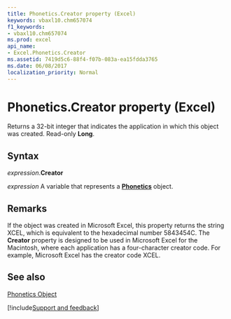 ```yaml
---
title: Phonetics.Creator property (Excel)
keywords: vbaxl10.chm657074
f1_keywords:
- vbaxl10.chm657074
ms.prod: excel
api_name:
- Excel.Phonetics.Creator
ms.assetid: 7419d5c6-88f4-f07b-083a-ea15fdda3765
ms.date: 06/08/2017
localization_priority: Normal
---
```



# Phonetics.Creator property (Excel)

Returns a 32-bit integer that indicates the application in which this object was created. Read-only  **Long**.


## Syntax

_expression_.**Creator**

_expression_ A variable that represents a **[Phonetics](Excel.Phonetics.md)** object.


## Remarks

If the object was created in Microsoft Excel, this property returns the string XCEL, which is equivalent to the hexadecimal number 5843454C. The  **Creator** property is designed to be used in Microsoft Excel for the Macintosh, where each application has a four-character creator code. For example, Microsoft Excel has the creator code XCEL.


## See also


[Phonetics Object](Excel.Phonetics.md)

[!include[Support and feedback](~/includes/feedback-boilerplate.md)]